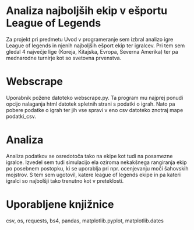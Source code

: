 # Analiza najboljših ekip v ešportu League of Legends
Za projekt pri predmetu Uvod v programeranje sem izbral analizo igre League of legends in njenih najboljših ešport ekip ter igralcev.
Pri tem sem gledal 4 največje lige (Koreja, Kitajska, Evropa, Severna Amerika) ter pa mednarodne turnirje kot so svetovna prvenstva.
# Webscrape
Uporabnik požene datoteko webscrape.py. Ta program mu najprej ponudi opcijo nalaganja html datotek spletnih strani s podatki o igrah. Nato pa pobere podatke o igrah ter jih vse spravi v eno csv datoteko znotraj mape podatki_csv. 
# Analiza
Analiza podatkov se osredotoča tako na ekipe kot tudi na posamezne igralce. Izvedel sem tudi simulacijo ela oziroma nekakšnega rangiranja ekip po posebnem postopku, ki se uporablja pri npr. ocenjevanju moči šahovskih mojstrov. S tem sem ugotovil, katere league of legends ekipe in pa kateri igralci so najbolšji tako trenutno kot v preteklosti.
# Uporabljene knjižnice
csv, os, requests, bs4, pandas, matplotlib.pyplot, matplotlib.dates
